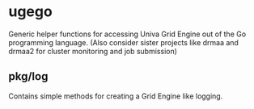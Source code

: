 # ugego

Generic helper functions for accessing Univa Grid Engine out of the Go programming language. (Also consider sister projects like drmaa and drmaa2 for cluster monitoring and job submission)

## pkg/log 

Contains simple methods for creating a Grid Engine like logging.


